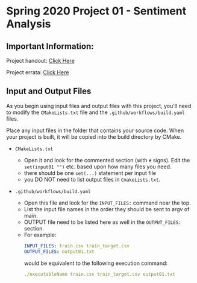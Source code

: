 # Spring 2020 Project 01 - Sentiment Analysis

## Important Information:

Project handout:  [Click Here](https://docs.google.com/document/d/1zWD76GgYqj-6Eufjh_WQ4-jp1YSIsUrzpRj3oGDJ61U/edit?usp=sharing)

Project errata:  [Click Here](https://docs.google.com/document/d/1HoIxJmT1PJf8BfG67vRHKBR6DWcJPDzcwT5xXn_8GXg/edit?usp=sharing)

## Input and Output Files

As you begin using input files and output files with this project, 
you'll need to modify the `CMakeLists.txt` file and the `.github/workflows/build.yaml`
files.  

Place any input files in the folder that contains your source code.  When your project is built, it will be copied into
the build directory by CMake. 

- `CMakeLists.txt`
    - Open it and look for the commented section (with `#` signs).  Edit the `set(input01 "")` etc.
    based upon how many files you need.
    - there should be one `set(...)` statement per input file
    - you DO NOT need to list output files in `CmakeLists.txt`.
    
- `.github/workflows/build.yaml`
    - Open this file and look for the `INPUT_FILES:` command near the top.
    - List the input file names in the order they should be sent to argv of main. 
    - OUTPUT file need to be listed here as well in the `OUTPUT_FILES:` section. 
    - For example:
        ```yaml
        INPUT_FILES: train.csv train_target.csv
        OUTPUT_FILES: output01.txt
        ```
      would be equivalent to the following execution command:
      ```yaml
      ./executableName train.csv train_target.csv output01.txt
      ```   
    